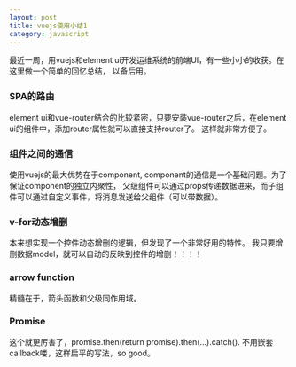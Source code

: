 ```yaml
---
layout: post
title: vuejs使用小结1
category: javascript
---
```


最近一周，用vuejs和element ui开发运维系统的前端UI，有一些小小的收获。在这里做一个简单的回忆总结，
以备后用。

### SPA的路由
element ui和vue-router结合的比较紧密，只要安装vue-router之后，在element ui的组件中，添加router属性就可以直接支持router了。
这样就非常方便了。

### 组件之间的通信
使用vuejs的最大优势在于component, component的通信是一个基础问题。为了保证component的独立内聚性，
父级组件可以通过props传递数据进来，而子组件可以通过自定义事件，将消息发送给父组件（可以带数据）。

### v-for动态增删
本来想实现一个控件动态增删的逻辑，但发现了一个非常好用的特性。
我只要增删数据model，就可以自动的反映到控件的增删！！！！

### arrow function
精髓在于，箭头函数和父级同作用域。

### Promise
这个就更厉害了，promise.then(return promise).then(...).catch().
不用嵌套callback喽，这样扁平的写法，so good。



